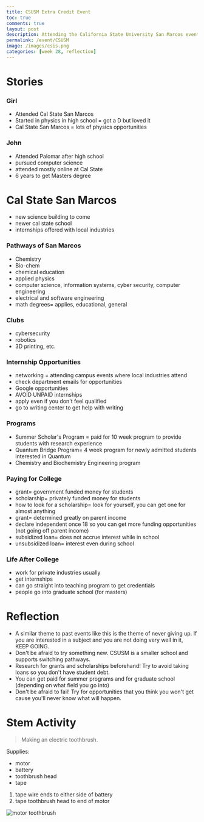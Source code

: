 ```yaml
---
title: CSUSM Extra Credit Event
toc: true
comments: true
layout: post
description: Attending the California State University San Marcos event for STEM programs at CSUSM.
permalink: /event/CSUSM
image: /images/csis.png
categories: [week 28, reflection]
---
```


# Stories

### Girl 

- Attended Cal State San Marcos
- Started in physics in high school = got a D but loved it
- Cal State San Marcos = lots of physics opportunities 

### John

- Attended Palomar after high school
- pursued computer science 
- attended mostly online at Cal State
- 6 years to get Masters degree


# Cal State San Marcos

- new science building to come
- newer cal state school
- internships offered with local industries 

### Pathways of San Marcos

- Chemistry
- Bio-chem
- chemical education
- applied physics
- computer science, information systems, cyber security, computer engineering
- electrical and software engineering
- math degrees= applies, educational, general 


### Clubs

- cybersecurity
- robotics
- 3D printing, etc.


### Internship Opportunities

- networking = attending campus events where local industries attend
- check department emails for opportunities
- Google opportunities
- AVOID UNPAID internships
- apply even if you don't feel qualified
- go to writing center to get help with writing


### Programs

- Summer Scholar's Program = paid for 10 week program to provide students with research experience 
- Quantum Bridge Program= 4 week program for newly admitted students interested in Quantum
- Chemistry and Biochemistry Engineering program


### Paying for College

- grant= government funded money for students 
- scholarship= privately funded money for students
- how to look for a scholarship= look for yourself, you can get one for almost anything
- grant= determined greatly on parent income
- declare independent once 18 so you can get more funding opportunities (not going off parent income)
- subsidized loan= does not accrue interest while in school 
- unsubsidized loan= interest even during school 


### Life After College

- work for private industries usually
- get internships 
- can go straight into teaching program to get credentials
- people go into graduate school (for masters)


# Reflection

- A similar theme to past events like this is the theme of never giving up. If you are interested in a subject and you are not doing very well in it, KEEP GOING.
- Don't be afraid to try something new. CSUSM is a smaller school and supports switching pathways.
- Research for grants and scholarships beforehand! Try to avoid taking loans so you don't have student debt.
- You can get paid for summer programs and for graduate school (depending on what field you go into)
- Don't be afraid to fail! Try for opportunities that you think you won't get cause you'll never know what will happen.


# Stem Activity
> Making an electric toothbrush.

Supplies:
- motor
- battery
- toothbrush head
- tape

1. tape wire ends to either side of battery
2. tape toothbrush head to end of motor

![motor toothbrush]({{site.baseurl}}/images/toothbrush.jpg)

